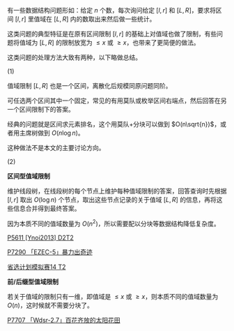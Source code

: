 有一些数据结构问题形如：给定 $n$ 个数，每次询问给定 $[l,r]$ 和 $[L,R]$，要求将区间 $[l,r]$ 里值域在 $[L,R]$ 内的数取出来然后做一些统计。

这类问题的典型特征是在原有区间限制 $[l,r]$ 的基础上对值域也做了限制，有些问题将值域为 $[L,R]$ 的限制放宽为 $\le x$ 或 $\ge x$，也带来了更简便的做法。

这类问题的处理方法大致有两种，以下略做总结。

$(1)$

值域限制 $[L,R]$ 也是一个区间，离散化后规模同原问题同阶。

可任选两个区间其中一个固定，常见的有用莫队或枚举区间右端点，然后回答在另一个区间限制下的答案。

经典的问题就是区间求元素排名，这个用莫队+分块可以做到 $O(n\sqrt{n})$，或者用主席树做到 $O(n\log n)$。

这种做法不是本文的主要讨论方向。

$(2)$

**区间型值域限制**

维护线段树，在线段树的每个节点上维护每种值域限制的答案，回答查询时先根据 $[l,r]$ 取出 $O(\log n)$ 个节点，取出这些节点记录的关于值域 $[L,R]$ 的信息，再将这些信息合并得到最终答案。

因为本质不同的值域数量为 $O(n^2)$，所以需要配以分块等数据结构降低复杂度。

[P5611 [Ynoi2013] D2T2](https://www.luogu.com.cn/problem/P5611) 

[P7290 「EZEC-5」暴力出奇迹](https://www.luogu.com.cn/problem/P7290) 

[省选计划模拟赛14 T2]()

**前/后缀型值域限制**

若关于值域的限制只有一维，即值域是 $\le x$ 或 $\ge x$，则本质不同的值域数量为 $O(n)$，这时候就不需要分块了。

[P7707 「Wdsr-2.7」百花齐放的太阳花田](https://www.luogu.com.cn/problem/P7707) 























